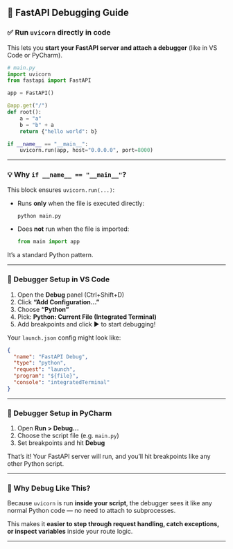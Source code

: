 ## 🐞 FastAPI Debugging Guide

### ✅ Run `uvicorn` directly in code

This lets you **start your FastAPI server and attach a debugger** (like in VS Code or PyCharm).

```python
# main.py
import uvicorn
from fastapi import FastAPI

app = FastAPI()

@app.get("/")
def root():
    a = "a"
    b = "b" + a
    return {"hello world": b}

if __name__ == "__main__":
    uvicorn.run(app, host="0.0.0.0", port=8000)
```

---

### 💡 Why `if __name__ == "__main__"`?

This block ensures `uvicorn.run(...)`:
- Runs **only** when the file is executed directly:  
  ```bash
  python main.py
  ```
- Does **not** run when the file is imported:  
  ```python
  from main import app
  ```

It’s a standard Python pattern.

---

### 🧠 Debugger Setup in VS Code

1. Open the **Debug** panel (Ctrl+Shift+D)
2. Click **“Add Configuration…”**
3. Choose **“Python”**
4. Pick: **Python: Current File (Integrated Terminal)**
5. Add breakpoints and click ▶️ to start debugging!

Your `launch.json` config might look like:

```json
{
  "name": "FastAPI Debug",
  "type": "python",
  "request": "launch",
  "program": "${file}",
  "console": "integratedTerminal"
}
```

---

### 🧠 Debugger Setup in PyCharm

1. Open **Run > Debug...**
2. Choose the script file (e.g. `main.py`)
3. Set breakpoints and hit **Debug**

That’s it! Your FastAPI server will run, and you’ll hit breakpoints like any other Python script.

---

### 🧪 Why Debug Like This?

Because `uvicorn` is run **inside your script**, the debugger sees it like any normal Python code — no need to attach to subprocesses.

This makes it **easier to step through request handling, catch exceptions, or inspect variables** inside your route logic.

---


